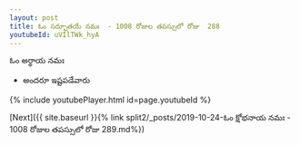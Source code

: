 ```yaml
---
layout: post
title: ఓం సద్భూతయే నమః  - 1008 రోజుల తపస్సులో రోజు  288
youtubeId: uVIlTWk_hyA
---
```

 
 
 ఓం అర్థాయ నమః  
 
 -  అందరూ ఇష్టపడేవారు 
 
  
 
  
 
 
 
 
 
 


{% include youtubePlayer.html id=page.youtubeId %}
 
[Next]({{ site.baseurl }}{% link  split2/_posts/2019-10-24-ఓం క్షోభనాయ నమః  - 1008 రోజుల తపస్సులో రోజు  289.md%})
 
